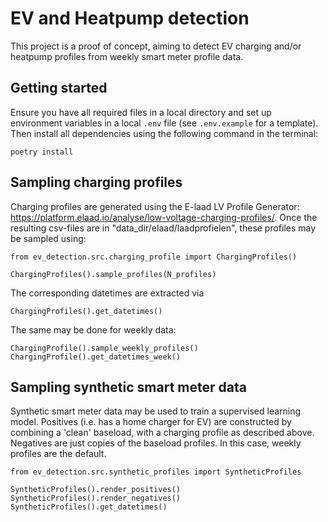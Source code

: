 # EV and Heatpump detection

This project is a proof of concept, aiming to detect EV charging and/or heatpump profiles from weekly smart meter profile data.

## Getting started
Ensure you have all required files in a local directory
and set up environment variables in a local `.env` file (see `.env.example` for a template). Then install all dependencies using the following command in the terminal:
```shell
poetry install
```

## Sampling charging profiles
Charging profiles are generated using the E-laad LV Profile Generator: 
https://platform.elaad.io/analyse/low-voltage-charging-profiles/. 
Once the resulting csv-files are in "data_dir/elaad/laadprofielen", these profiles may be sampled using:
```
from ev_detection.src.charging_profile import ChargingProfiles()

ChargingProfiles().sample_profiles(N_profiles)
```
The corresponding datetimes are extracted via 
```
ChargingProfiles().get_datetimes()
```

The same may be done for weekly data:
```
ChargingProfile().sample_weekly_profiles()
ChargingProfile().get_datetimes_week()
```


## Sampling synthetic smart meter data
Synthetic smart meter data may be used to train a supervised learning model. 
Positives (i.e. has a home charger for EV) are constructed by combining a 'clean' baseload, 
with a charging profile as described above. 
Negatives are just copies of the baseload profiles.
In this case, weekly profiles are the default.
```
from ev_detection.src.synthetic_profiles import SyntheticProfiles

SyntheticProfiles().render_positives()
SyntheticProfiles().render_negatives()
SyntheticProfiles().get_datetimes()
```